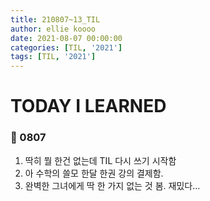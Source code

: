 ```yaml
---
title: 210807~13_TIL
author: ellie koooo
date: 2021-08-07 00:00:00 
categories: [TIL, '2021']
tags: [TIL, '2021']
---
```


# TODAY I LEARNED

### 🍒 0807

1. 딱히 뭘 한건 없는데 TIL 다시 쓰기 시작함
2. 아 수학의 쓸모 한달 한권 강의 결제함. 
3. 완벽한 그녀에게 딱 한 가지 없는 것 봄. 재밌다...
